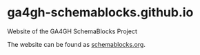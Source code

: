 # ga4gh-schemablocks.github.io
Website of the GA4GH SchemaBlocks Project

The website can be found as [schemablocks.org](http://schemablocks.org).
